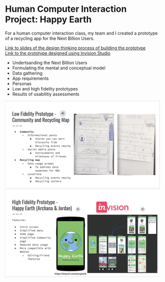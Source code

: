 # Human Computer Interaction Project: Happy Earth
For a human computer interaction class, my team and I created a prototype of a recycling app for the Next Billion Users.

[Link to slides of the design thinking process of building the prototype](https://docs.google.com/presentation/d/1CFnoWWB_6tVOcFffiAInhUjaOX6RYqDAmgqUso111MI/edit?usp=sharing) <br>
[Link to the prototype designed using Invision Studio](https://it430.invisionapp.com/public/prototype/sk3yl1bxw00feef011ztfgu00) <br>
- Undertsanding the Next Billion Users
- Formulating the mental and conceptual model
- Data gathering
- App requirements
- Personas
- Low and high fidelity prototypes
- Results of usabilitiy assessments <br>

![Low Fidelity](https://github.com/archanaramakrishnan/human-computer-interaction/blob/master/Low_Fidelity.png)
![High Fidelity](https://github.com/archanaramakrishnan/human-computer-interaction/blob/master/High_Fidelity.png)

